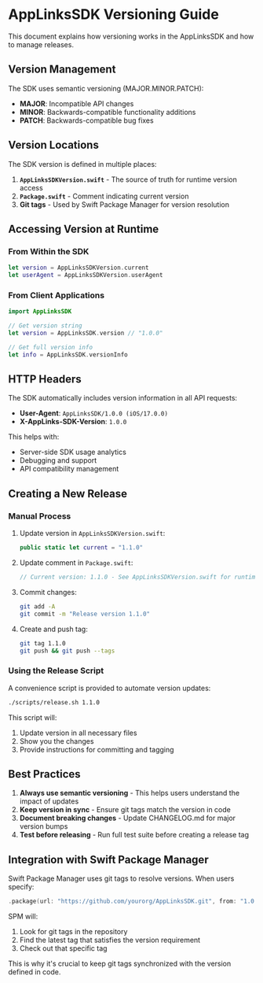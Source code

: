 # AppLinksSDK Versioning Guide

This document explains how versioning works in the AppLinksSDK and how to manage releases.

## Version Management

The SDK uses semantic versioning (MAJOR.MINOR.PATCH):
- **MAJOR**: Incompatible API changes
- **MINOR**: Backwards-compatible functionality additions
- **PATCH**: Backwards-compatible bug fixes

## Version Locations

The SDK version is defined in multiple places:

1. **`AppLinksSDKVersion.swift`** - The source of truth for runtime version access
2. **`Package.swift`** - Comment indicating current version
3. **Git tags** - Used by Swift Package Manager for version resolution

## Accessing Version at Runtime

### From Within the SDK

```swift
let version = AppLinksSDKVersion.current
let userAgent = AppLinksSDKVersion.userAgent
```

### From Client Applications

```swift
import AppLinksSDK

// Get version string
let version = AppLinksSDK.version // "1.0.0"

// Get full version info
let info = AppLinksSDK.versionInfo
```

## HTTP Headers

The SDK automatically includes version information in all API requests:

- **User-Agent**: `AppLinksSDK/1.0.0 (iOS/17.0.0)`
- **X-AppLinks-SDK-Version**: `1.0.0`

This helps with:
- Server-side SDK usage analytics
- Debugging and support
- API compatibility management

## Creating a New Release

### Manual Process

1. Update version in `AppLinksSDKVersion.swift`:
   ```swift
   public static let current = "1.1.0"
   ```

2. Update comment in `Package.swift`:
   ```swift
   // Current version: 1.1.0 - See AppLinksSDKVersion.swift for runtime version access
   ```

3. Commit changes:
   ```bash
   git add -A
   git commit -m "Release version 1.1.0"
   ```

4. Create and push tag:
   ```bash
   git tag 1.1.0
   git push && git push --tags
   ```

### Using the Release Script

A convenience script is provided to automate version updates:

```bash
./scripts/release.sh 1.1.0
```

This script will:
1. Update version in all necessary files
2. Show you the changes
3. Provide instructions for committing and tagging

## Best Practices

1. **Always use semantic versioning** - This helps users understand the impact of updates
2. **Keep version in sync** - Ensure git tags match the version in code
3. **Document breaking changes** - Update CHANGELOG.md for major version bumps
4. **Test before releasing** - Run full test suite before creating a release tag

## Integration with Swift Package Manager

Swift Package Manager uses git tags to resolve versions. When users specify:

```swift
.package(url: "https://github.com/yourorg/AppLinksSDK.git", from: "1.0.0")
```

SPM will:
1. Look for git tags in the repository
2. Find the latest tag that satisfies the version requirement
3. Check out that specific tag

This is why it's crucial to keep git tags synchronized with the version defined in code.